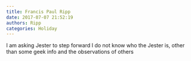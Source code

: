 ```yaml
---
title: Francis Paul Ripp
date: 2017-07-07 21:52:19
authors: Ripp
categories: Holiday
---
```


 I am asking Jester to step forward I do not know who the Jester is, other than some geek info and the observations of others